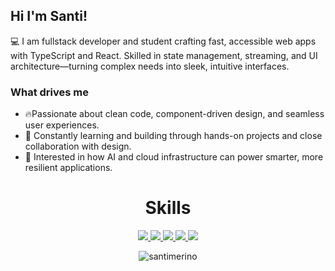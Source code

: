 ## Hi I'm Santi!

💻 I am fullstack developer and student crafting fast, accessible web apps with TypeScript and React. Skilled in state management, streaming, and UI architecture—turning complex needs into sleek, intuitive interfaces.

### What drives me

- 🔥Passionate about clean code, component-driven design, and seamless user experiences.
- 💯 Constantly learning and building through hands-on projects and close collaboration with design.
- 🧠 Interested in how AI and cloud infrastructure can power smarter, more resilient applications.

<div align="center">
<h1>Skills</h1>
<a href="">
    <img src="https://skillicons.dev/icons?i=nodejs,mysql,postgresql,php" />
  </a>
  <a href="">
    <img src="https://skillicons.dev/icons?i=java,typescript,javascript,prisma " />
  </a>
  <a href="">
    <img src="https://skillicons.dev/icons?i=cs,dotnet,html,vite"/>
  </a>
  <a href="">
    <img src="https://skillicons.dev/icons?i=react,next,css,tailwind" />
  </a>
    <a href="">
    <img src="https://skillicons.dev/icons?i=express,figma,mongodb,vercel" />
  </a>

</div>

<p align="center"><img align="center" src="https://github-readme-streak-stats.herokuapp.com/?user=santimerino&theme=dark" alt="santimerino"/></p>

</div>
